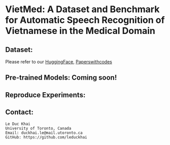 # VietMed: A Dataset and Benchmark for Automatic Speech Recognition of Vietnamese in the Medical Domain

## Dataset:

Please refer to our [HuggingFace](https://huggingface.co/datasets/leduckhai/VietMed), [Paperswithcodes](https://paperswithcode.com/dataset/vietmed)

## Pre-trained Models: Coming soon!

## Reproduce Experiments:

## Contact:
```
Le Duc Khai
University of Toronto, Canada
Email: duckhai.le@mail.utoronto.ca
GitHub: https://github.com/leduckhai
```
